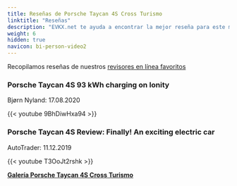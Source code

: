 ```yaml
---
title: Reseñas de Porsche Taycan 4S Cross Turismo
linktitle: "Reseñas"
description: "EVKX.net te ayuda a encontrar la mejor reseña para este modelo."
weight: 6
hidden: true
navicon: bi-person-video2
---
```

Recopilamos reseñas de nuestros [revisores en línea favoritos](../../../../../guides/evreviewers/)

<div class="container text-center shadow p-2 pe-4 mb-5 bg-body-tertiary rounded border">
<h3>Porsche Taycan 4S 93 kWh charging on Ionity</h3>
<p>Bjørn Nyland: 17.08.2020</p>

{{< youtube 9BhDiwHxa94 >}}

</div>
<div class="container text-center shadow p-2 pe-4 mb-5 bg-body-tertiary rounded border">
<h3>Porsche Taycan 4S Review: Finally! An exciting electric car</h3>
<p>AutoTrader: 11.12.2019</p>

{{< youtube T3OoJt2rshk >}}

</div>
<div class="mt-3 mb-3">
<a href="../gallery/" class="text-decoration-none text-black">
<strong><i class="bi-arrow-left"></i>Galería  </strong>
</a>
<a href="../" class="text-decoration-none text-black float-end">
<strong>Porsche Taycan 4S Cross Turismo <i class="bi-arrow-right"></i></strong>
</a>
</div>
